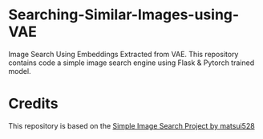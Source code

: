 # Searching-Similar-Images-using-VAE
Image Search Using Embeddings Extracted from VAE. This repository contains code a simple image search engine using Flask & Pytorch trained model.

# Credits

This repository is based on the [Simple Image Search Project by matsui528](https://github.com/matsui528/sis)
